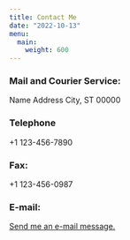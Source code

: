 ```yaml
---
title: Contact Me
date: "2022-10-13"
menu:
  main:
    weight: 600
---
```


### Mail and Courier Service:
Name
Address
City, ST 00000

### Telephone
+1 123-456-7890

### Fax:
+1 123-456-0987

### E-mail:
[Send me an e-mail message.](mailto:info@example.com)
